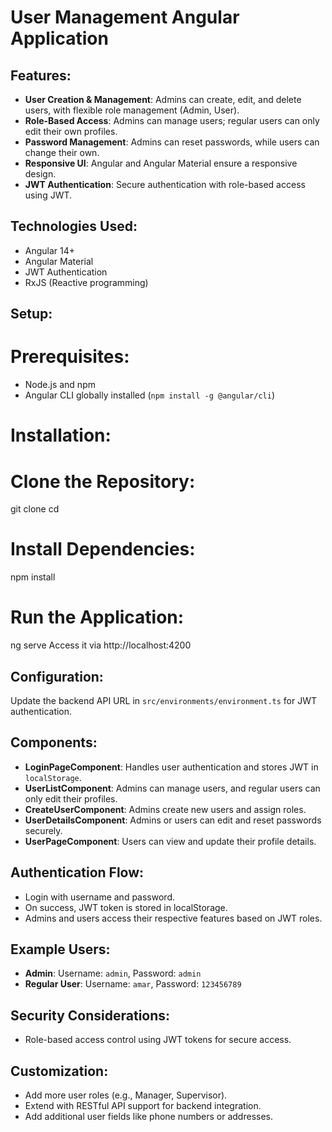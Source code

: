 # User Management Angular Application

## Features:
- **User Creation & Management**: Admins can create, edit, and delete users, with flexible role management (Admin, User).
- **Role-Based Access**: Admins can manage users; regular users can only edit their own profiles.
- **Password Management**: Admins can reset passwords, while users can change their own.
- **Responsive UI**: Angular and Angular Material ensure a responsive design.
- **JWT Authentication**: Secure authentication with role-based access using JWT.

## Technologies Used:
- Angular 14+
- Angular Material
- JWT Authentication
- RxJS (Reactive programming)

## Setup:

# Prerequisites:
- Node.js and npm
- Angular CLI globally installed (`npm install -g @angular/cli`)

# Installation:

# Clone the Repository:
git clone <repository-url>
cd <project-directory>

# Install Dependencies:
npm install

# Run the Application:
ng serve
Access it via http://localhost:4200

## Configuration:
Update the backend API URL in `src/environments/environment.ts` for JWT authentication.

## Components:
- **LoginPageComponent**: Handles user authentication and stores JWT in `localStorage`.
- **UserListComponent**: Admins can manage users, and regular users can only edit their profiles.
- **CreateUserComponent**: Admins create new users and assign roles.
- **UserDetailsComponent**: Admins or users can edit and reset passwords securely.
- **UserPageComponent**: Users can view and update their profile details.

## Authentication Flow:
- Login with username and password.
- On success, JWT token is stored in localStorage.
- Admins and users access their respective features based on JWT roles.

## Example Users:
- **Admin**: Username: `admin`, Password: `admin`
- **Regular User**: Username: `amar`, Password: `123456789`

## Security Considerations:
- Role-based access control using JWT tokens for secure access.

## Customization:
- Add more user roles (e.g., Manager, Supervisor).
- Extend with RESTful API support for backend integration.
- Add additional user fields like phone numbers or addresses.


